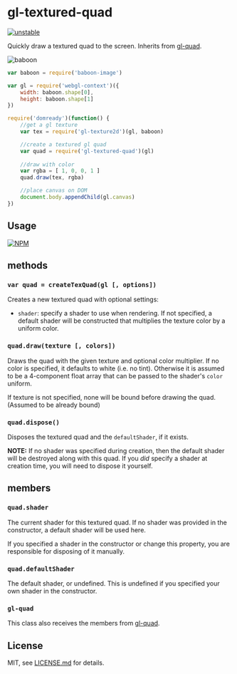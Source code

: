# gl-textured-quad

[![unstable](http://badges.github.io/stability-badges/dist/unstable.svg)](http://github.com/badges/stability-badges)

Quickly draw a textured quad to the screen. Inherits from [gl-quad](https://www.npmjs.org/package/gl-quad).

![baboon](http://i.imgur.com/hFr187m.png)

```js
var baboon = require('baboon-image')

var gl = require('webgl-context')({
    width: baboon.shape[0],
    height: baboon.shape[1]
})

require('domready')(function() {
	//get a gl texture
    var tex = require('gl-texture2d')(gl, baboon)

    //create a textured gl quad
    var quad = require('gl-textured-quad')(gl)
    
    //draw with color
    var rgba = [ 1, 0, 0, 1 ]
    quad.draw(tex, rgba)

    //place canvas on DOM
    document.body.appendChild(gl.canvas)
})
```

## Usage

[![NPM](https://nodei.co/npm/gl-textured-quad.png)](https://nodei.co/npm/gl-textured-quad/)

## methods

### ```var quad = createTexQuad(gl [, options])```

Creates a new textured quad with optional settings:

- `shader`: specify a shader to use when rendering. If not specified, a default shader will be constructed that multiplies the texture color by a uniform color.

### ```quad.draw(texture [, colors])```

Draws the quad with the given texture and optional color multiplier. 
If no color is specified, it defaults to white (i.e. no tint). Otherwise it is assumed to be a 4-component float array that can be passed to the shader's `color` uniform.

If texture is not specified, none will be bound before drawing the quad. (Assumed to be already bound)


### ```quad.dispose()```

Disposes the textured quad and the `defaultShader`, if it exists.

**NOTE:** If no shader was specified during creation, then the default shader will be destroyed along with this quad. If you *did* specify a shader at creation time, you will need to dispose it yourself.

## members

### ```quad.shader```

The current shader for this textured quad. If no shader was provided in the constructor, a default shader will be used here. 

If you specified a shader in the constructor or change this property, you are responsible for disposing of it manually.

### ```quad.defaultShader```

The default shader, or undefined. This is undefined if you specified your own shader in the constructor. 

### ```gl-quad```

This class also receives the members from [gl-quad](https://www.npmjs.org/package/gl-quad).

## License

MIT, see [LICENSE.md](http://github.com/mattdesl/gl-textured-quad/blob/master/LICENSE.md) for details.
